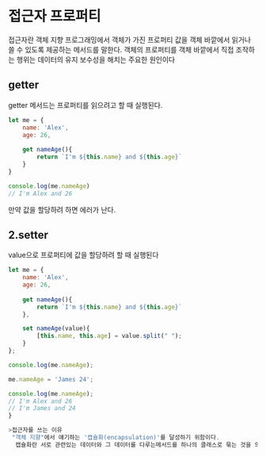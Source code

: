 접근자 프로퍼티
===

접근자란 객체 지향 프로그래밍에서 객체가 가진 프로퍼티 값을 객체 바깥에서 읽거나 쓸 수 있도록 제공하는 메서드를 말한다. 객체의 프로퍼티를 객체 바깥에서 직접 조작하는 행위는 데이터의 유지 보수성을 해치는 주요한 원인이다

## getter 
getter 메서드는 프로퍼티를 읽으려고 할 때 실행된다.

```js
let me = {
    name: 'Alex',
    age: 26,
    
    get nameAge(){
        return `I'm ${this.name} and ${this.age}`
    }
}

console.log(me.nameAge)
// I'm Alex and 26
```

만약 값을 할당하려 하면 에러가 난다.


## 2.setter
value으로 프로퍼티에 값을 할당하려 할 때 실행된다

```js
let me = {
    name: 'Alex',
    age: 26,
    
    get nameAge(){
        return `I'm ${this.name} and ${this.age}`
    },

    set nameAge(value){
        [this.name, this.age] = value.split(" ");
    }
};

console.log(me.nameAge);

me.nameAge = 'James 24';

console.log(me.nameAge);
// I'm Alex and 26
// I'm James and 24
}

>접근자를 쓰는 이유
 "객체 지향"에서 얘기하는 '캡슐화(encapsulation)'를 달성하기 위함이다.
  캡슐화란 서로 관련있는 데이터와 그 데이터를 다루는메서드를 하나의 클래스로 묶는 것을 의미하는데, 캡슐화의 가장 큰 장점은 다른 객체에게 자신의 정보를 숨기고, 오직 연산만을 통해서 접근할 수 있도록 하는 '정보 은닉(Information Hiding)'이 가능하다는 것이다.

```